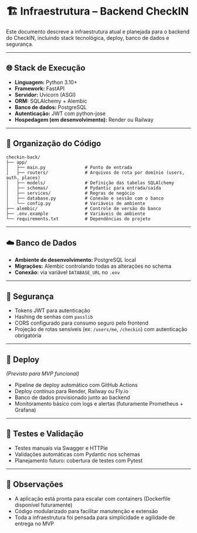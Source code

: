 
# 🏗️ Infraestrutura – Backend CheckIN

Este documento descreve a infraestrutura atual e planejada para o backend do CheckIN, incluindo stack tecnológica, deploy, banco de dados e segurança.

---

## 🌐 Stack de Execução

- **Linguagem:** Python 3.10+
- **Framework:** FastAPI
- **Servidor:** Uvicorn (ASGI)
- **ORM:** SQLAlchemy + Alembic
- **Banco de dados:** PostgreSQL
- **Autenticação:** JWT com python-jose
- **Hospedagem (em desenvolvimento):** Render ou Railway

---

## 🧱 Organização do Código

```
checkin-back/
├── app/
│   ├── main.py               # Ponto de entrada
│   ├── routers/              # Arquivos de rota por domínio (users, auth, places)
│   ├── models/               # Definição das tabelas SQLAlchemy
│   ├── schemas/              # Pydantic para entrada/saída
│   ├── services/             # Regras de negócio
│   ├── database.py           # Conexão e sessão com o banco
│   └── config.py             # Variáveis de ambiente
├── alembic/                  # Controle de versão do banco
├── .env.example              # Variáveis de ambiente
└── requirements.txt          # Dependências do projeto
```

---

## ☁️ Banco de Dados

- **Ambiente de desenvolvimento:** PostgreSQL local
- **Migrações:** Alembic controlando todas as alterações no schema
- **Conexão:** via variável `DATABASE_URL` no `.env`

---

## 🔐 Segurança

- Tokens JWT para autenticação
- Hashing de senhas com `passlib`
- CORS configurado para consumo seguro pelo frontend
- Projeção de rotas sensíveis (ex: `/users/me`, `/checkin`) com autenticação obrigatória

---

## 🚀 Deploy

*(Previsto para MVP funcional)*

- Pipeline de deploy automático com GitHub Actions
- Deploy contínuo para Render, Railway ou Fly.io
- Banco de dados provisionado junto ao backend
- Monitoramento básico com logs e alertas (futuramente Prometheus + Grafana)

---

## 🧪 Testes e Validação

- Testes manuais via Swagger e HTTPie
- Validações automáticas com Pydantic nos schemas
- Planejamento futuro: cobertura de testes com Pytest

---

## 📎 Observações

- A aplicação está pronta para escalar com containers (Dockerfile disponível futuramente)
- Código modularizado para facilitar manutenção e extensão
- Toda a infraestrutura foi pensada para simplicidade e agilidade de entrega no MVP

